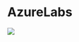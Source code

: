 # AzureLabs

<a href="https://portal.azure.com/#create/Microsoft.Template/uri/https%3A%2F%2Fraw.githubusercontent.com%2Fnordineb%2FAzureLabs%2Fmaster%2Fazuredeploy.json" target="_blank">
    <img src="http://azuredeploy.net/deploybutton.png"/>
</a>